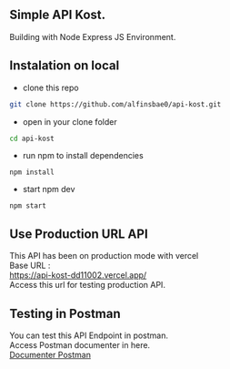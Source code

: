 ## Simple API Kost.
Building with
Node Express JS Environment.

## Instalation on local
- clone this repo
```bash
git clone https://github.com/alfinsbae0/api-kost.git
```
- open in your clone folder
```bash
cd api-kost
```
- run npm to install dependencies
```node
npm install
```
- start npm dev
```node
npm start
```

## Use Production URL API
This API has been on production mode with vercel<br>
Base URL : <br>
<a>https://api-kost-dd11002.vercel.app/</a><br>
Access this url for testing production API.

## Testing in Postman
You can test this API Endpoint in postman. <br>
Access Postman documenter in here. <br>
[Documenter Postman](https://documenter.getpostman.com/view/36640152/2sA3kaBdoz)


